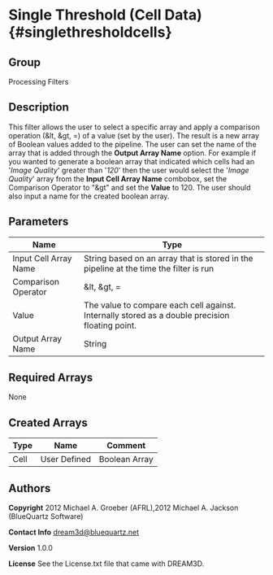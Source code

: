 Single Threshold (Cell Data) {#singlethresholdcells}
======

## Group ##
Processing Filters

## Description ##
This filter allows the user to select a specific array and apply a comparison operation (&lt, &gt, =) of a
 value (set by the user). The result is a new array of Boolean values added to the pipeline. The user can set
 the name of the array that is added through the __Output Array Name__ option.
 For example if you wanted to generate a boolean array that indicated which cells had an '_Image Quality_' greater
 than '_120_' then the user would select the '_Image Quality_' array from the __Input Cell Array Name__ combobox,
 set the Comparison Operator to "&gt" and set the __Value__ to 120. The user should also input a name for the created
 boolean array.


## Parameters ##

| Name | Type |
|------|------|
| Input Cell Array Name | String based on an array that is stored in the pipeline at the time the filter is run |
| Comparison Operator | &lt, &gt, = |
| Value | The value to compare each cell against. Internally stored as a double precision floating point. |
| Output Array Name | String |

## Required Arrays ##
None



## Created Arrays ##

| Type | Name | Comment |
|------|------|---------|
| Cell | User Defined | Boolean Array |


## Authors ##

**Copyright** 2012 Michael A. Groeber (AFRL),2012 Michael A. Jackson (BlueQuartz Software)

**Contact Info** dream3d@bluequartz.net

**Version** 1.0.0

**License**  See the License.txt file that came with DREAM3D.




